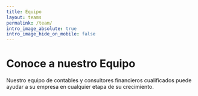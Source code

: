 ```yaml
---
title: Equipo
layout: teams
permalink: /team/
intro_image_absolute: true
intro_image_hide_on_mobile: false
---
```


# Conoce a nuestro Equipo

Nuestro equipo de contables y consultores financieros cualificados puede ayudar a su empresa en cualquier etapa de su crecimiento.
